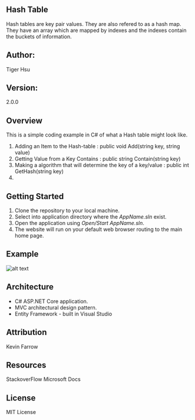 ## Hash Table
Hash tables are key pair values. They are also refered to as a hash map.
They have an array which are mapped by indexes and the indexes contain the buckets
of information.

## Author:
Tiger Hsu

## Version:
2.0.0 

## Overview
This is a simple coding example in C# of what a Hash table might look like. <br>
1. Adding an Item to the Hash-table : public void Add(string key, string value) <br>
2. Getting Value from a Key Contains : public string Contain(string key) <br>
3. Making a algorithm that will determine the key of a key/value : public int GetHash(string key) <br>
4.

## Getting Started
1. Clone the repository to your local machine.
2. Select into application directory where the *AppName.sln* exist.
3. Open the application using *Open/Start AppName.sln*.
5. The website will run on your default web browser routing to the main home page.

## Example

![alt text](http://url/to/img.png)


## Architecture
 - C# ASP.NET Core application.
 - MVC architectural design pattern.
 - Entity Framework - built in Visual Studio


## Attribution
Kevin Farrow

## Resources
StackoverFlow
Microsoft Docs

## License
MIT License
